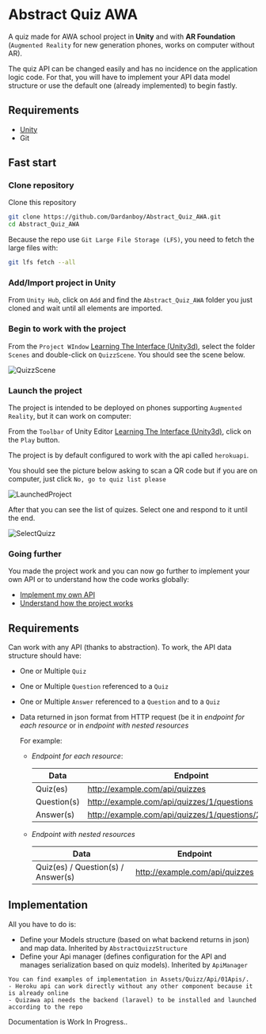 # Abstract Quiz AWA

A quiz made for AWA school project in **Unity** and with **AR Foundation** (`Augmented Reality` for new generation phones, works on computer without AR).

The quiz API can be changed easily and has no incidence on the application logic code. For that, you will have to implement your API data model structure or use the default one (already implemented) to begin fastly.

## Requirements

- [Unity](https://unity3d.com/fr/get-unity/download)
- Git

## Fast start

### Clone repository

Clone this repository

```bash
git clone https://github.com/Dardanboy/Abstract_Quiz_AWA.git
cd Abstract_Quiz_AWA
```

Because the repo use `Git Large File Storage (LFS)`, you need to fetch the large files with:

```bash
git lfs fetch --all
```

### Add/Import project in Unity

From `Unity Hub`, click on `Add` and find the `Abstract_Quiz_AWA` folder you just cloned and wait until all elements are imported.

### Begin to work with the project

From the `Project WIndow` [Learning The Interface (Unity3d)](https://docs.unity3d.com/Manual/LearningtheInterface.html), select the folder `Scenes` and double-click on `QuizzScene`. You should see the scene below.

![QuizzScene](docs\images\01QuizzScene.jpg)



### Launch the project

The project is intended to be deployed on phones supporting `Augmented Reality`, but it can work on computer:

From the `Toolbar` of Unity Editor [Learning The Interface (Unity3d)](https://docs.unity3d.com/Manual/LearningtheInterface.html), click on the `Play` button. 

The project is by default configured to work with the api called `herokuapi`.

You should see the picture below asking to scan a QR code but if you are on computer, just click `No, go to quiz list please`

![LaunchedProject](docs\images\02LaunchedProject.jpg)

After that you can see the list of quizes. Select one and respond to it until the end.

![SelectQuizz](docs\images\03SelectQuizz.jpg)



### Going further

You made the project work and you can now go further to implement your own API or to understand how the code works globally:

- [Implement my own API]()
- [Understand how the project works]()



## Requirements

Can work with any API (thanks to abstraction). To work, the API data structure should have:

- One or Multiple `Quiz`

- One or Multiple `Question` referenced to a `Quiz`

- One or Multiple `Answer` referenced to a `Question` and to a `Quiz`

- Data returned in json format from HTTP request (be it in *endpoint for each resource*  or in *endpoint with nested resources*

  For example:

  - *Endpoint for each resource*:

    | Data        | Endpoint                                             |
    | ----------- | ---------------------------------------------------- |
    | Quiz(es)    | http://example.com/api/quizzes                       |
    | Question(s) | http://example.com/api/quizzes/1/questions           |
    | Answer(s)   | http://example.com/api/quizzes/1/questions/2/answers |

  

  - *Endpoint with nested resources*

    | Data                               | Endpoint                       |
    | ---------------------------------- | ------------------------------ |
    | Quiz(es) / Question(s) / Answer(s) | http://example.com/api/quizzes |

## Implementation

All you have to do is:

- Define your Models structure (based on what backend returns in json) and map data. Inherited by `AbstractQuizzStructure`
- Define your Api manager (defines configuration for the API and manages serialization based on quiz models). Inherited by `ApiManager`

```
You can find examples of implementation in Assets/Quizz/Api/01Apis/. 
- Heroku api can work directly without any other component because it is already online 
- Quizawa api needs the backend (laravel) to be installed and launched according to the repo
```





Documentation is Work In Progress..

